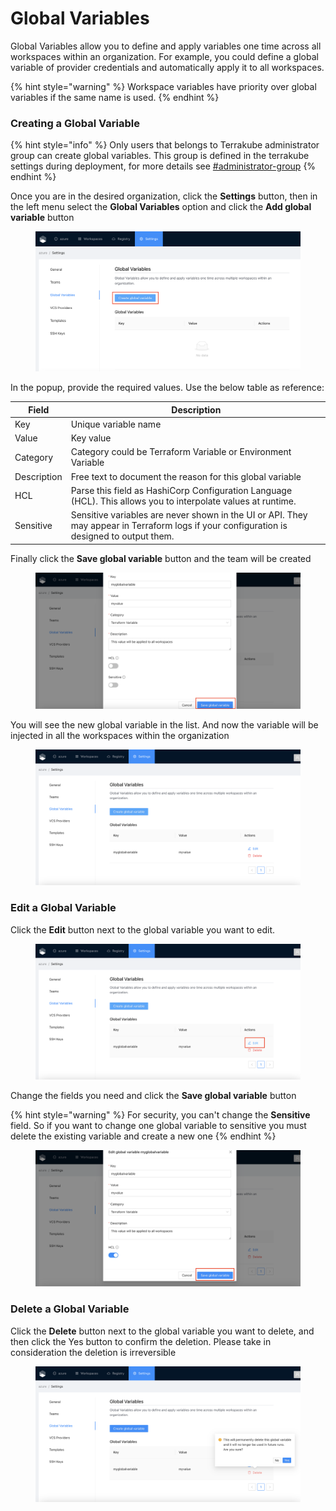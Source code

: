 # Global Variables

Global Variables allow you to define and apply variables one time across all workspaces within an organization. For example, you could define a global variable of provider credentials and automatically apply it to all workspaces.

{% hint style="warning" %}
Workspace variables have priority over global variables if the same name is used.
{% endhint %}

### Creating a Global Variable

{% hint style="info" %}
Only users that belongs to Terrakube administrator group can create global variables. This group is defined in the terrakube settings during deployment, for more details see [#administrator-group](../../getting-started/security.md#administrator-group "mention")
{% endhint %}

Once you are in the desired organization, click the **Settings** button, then in the left menu select the **Global Variables** option and click the **Add global variable** button

<figure><img src="../../.gitbook/assets/image (5).png" alt=""><figcaption></figcaption></figure>

In the popup, provide the required values. Use the below table as reference:

| Field       | Description                                                                                                                               |
| ----------- | ----------------------------------------------------------------------------------------------------------------------------------------- |
| Key         | Unique variable name                                                                                                                      |
| Value       | Key value                                                                                                                                 |
| Category    | Category could be Terraform Variable or Environment Variable                                                                              |
| Description | Free text to document the reason for this global variable                                                                                 |
| HCL         | Parse this field as HashiCorp Configuration Language (HCL). This allows you to interpolate values at runtime.                             |
| Sensitive   | Sensitive variables are never shown in the UI or API. They may appear in Terraform logs if your configuration is designed to output them. |

Finally click the **Save global variable** button and the team will be created

<figure><img src="../../.gitbook/assets/image (4).png" alt=""><figcaption></figcaption></figure>

You will see the new global variable in the list. And now the variable will be injected in all the workspaces within the organization

<figure><img src="../../.gitbook/assets/image (8).png" alt=""><figcaption></figcaption></figure>

### Edit a Global Variable

Click the **Edit** button next to the global variable you want to edit.

<figure><img src="../../.gitbook/assets/image (1).png" alt=""><figcaption></figcaption></figure>

Change the fields you need and click the **Save global variable** button

{% hint style="warning" %}
For security, you can't change the **Sensitive** field. So if you want to change one global variable to sensitive you must delete the existing variable and create a new one
{% endhint %}

<figure><img src="../../.gitbook/assets/image (2).png" alt=""><figcaption></figcaption></figure>

### Delete a Global Variable

Click the **Delete** button next to the global variable you want to delete, and then click the Yes button to confirm the deletion. Please take in consideration the deletion is irreversible

<figure><img src="../../.gitbook/assets/image.png" alt=""><figcaption></figcaption></figure>
